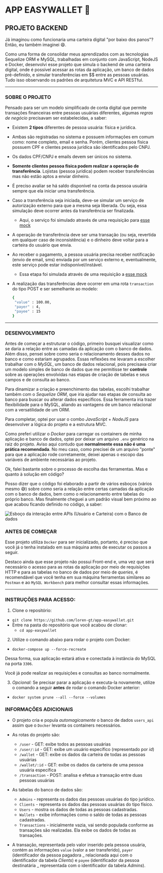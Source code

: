 # APP EASYWALLET 💱

## PROJETO BACKEND

Já imaginou como funcionaria uma carteira digital "por baixo dos panos"? Então, eu também imaginei 😄.

Como uma forma de consolidar meus aprendizados com as tecnologias Sequelize ORM e MySQL, trabalhadas em conjunto com JavaScript, NodeJS e Docker, desenvolvi esse projeto que simula o backend de uma carteira digital, onde é possível acessar as rotas da aplicação, um banco de dados pré-definido, e simular transferências em $$ entre as pessoas usuárias. Tudo isso observando os padrões de arquitetura MVC e API RESTful. 

---
### SOBRE O PROJETO

Pensado para ser um modelo simplificado de conta digital que permite transações financeiras entre pessoas usuárias diferentes, algumas *regras de negócio* precisavam ser estabelecidas, a saber:

- Existem **2 tipos** diferentes de pessoa usuária: física e jurídica.
- Ambas são registradas no sistema e possuem informações em comum como: nome completo, email e senha. Porém, clientes pessoa física possuem CPF e clientes pessoa jurídica são identificados pelo CNPJ.
- Os dados CPF/CNPJ e emails devem ser únicos no sistema. 
- **Somente clientes pessoa física podem realizar a operação de transferência**. Lojistas (pessoa jurídica) podem receber transferências mas não estão aptos a enviar dinheiro.
- É preciso avaliar se há saldo disponível na conta da pessoa usuária sempre que ela iniciar uma transferência.
- Caso a transferência seja iniciada, deve-se simular um serviço de autorização externo para que a mesma seja liberada. Ou seja, essa simulação deve ocorrer antes da transferência ser finalizada.
   * Aqui, o serviço foi simulado através de uma requisição para [esse mock](https://run.mocky.io/v3/8fafdd68-a090-496f-8c9a-3442cf30dae6)
- A operação de transferência deve ser uma transação (ou seja, revertida em qualquer caso de inconsistência) e o dinheiro deve voltar para a carteira do usuário que envia.
- Ao receber o pagamento, a pessoa usuária precisa receber notificação (envio de email, sms) enviada por um serviço externo e, eventualmente, este serviço pode estar indisponível/instável.
   * Essa etapa foi simulada através de uma requisição a [esse mock](http://o4d9z.mocklab.io/notify)
- A realização das transferências deve ocorrer em uma rota `transaction` do tipo POST e ser semelhante ao modelo:

   ```bash
   {
    "value" : 100.00,
    "payer" : 4,
    "payee" : 15
   }
   ```

---
### DESENVOLVIMENTO

Antes de começar a estruturar o código, primeiro busquei visualizar como se daria a relação entre as camadas da aplicação com o banco de dados. Além disso, pensei sobre como seria o relacionamento desses dados no banco e como estariam agrupados. Essas reflexões me levaram a escolher trabalhar com o *MySQL*, um banco de dados relacional, pois precisava criar um modelo simples de banco de dados que me permitisse ter **controle** sobre as operações envolvidas nas etapas de criação de tabelas e seus campos e de consulta ao banco. 

Para dinamizar a criação e preenchimento das tabelas, escolhi trabalhar também com o *Sequelize ORM*, que iria ajudar nas etapas de consulta ao banco para buscar ou alterar dados específicos. Essa ferramenta iria trazer flexibilidade para o MySQL, aliando as vantagens de um banco relacional com a versatilidade de um ORM.

Para completar, optei por usar o combo *JavaScript* + *NodeJS* para desenvolver a lógica do projeto e a estrutura MVC. 

<!-- É importante mencionar que, no decorrer desse projeto, busquei configurar o *Docker* e o *Docker Compose* para "conteinerizar" minha aplicação, porém, devido a sucessivos erros nas etapas de configuração do Docker no projeto, acabei descartando essa ideia.

**Entretanto, repare que existem arquivos relacionados ao Docker no projeto.** Isso se deu pois tenho o objetivo de registro e estudo dessa ferramenta (que ainda é nova para mim). Para rodar o projeto, porém, **esses arquivos não são necessários**, pois o Docker não será utilizado. -->

Como preferi utilizar o *Docker* para carregar os containers de minha aplicação e banco de dados, optei por deixar um arquivo `.env` genérico na raiz do projeto. Aviso aqui contudo que **normalmente essa não é uma prática recomendada**. No meu caso, como precisei de um arquivo "ponte" para que a aplicação rode corretamente, deixei apenas o escopo das variáveis de ambiente necessárias ao projeto.

Ok, falei bastante sobre o processo de escolha das ferramentas. Mas e quanto à solução em código?

Posso dizer que o código foi elaborado a partir de vários esboços (vários mesmo 😅) sobre como seria a relação entre certas camadas da aplicação com o banco de dados, bem como o relacionamento entre tabelas do próprio banco. Mas finalmente cheguei a um padrão visual bem próximo ao que acabou ficando definido no código, a saber:

![Esboço da interação entre APIs (Usuário e Carteira) com o Banco de dados](https://user-images.githubusercontent.com/60494155/128481328-7ce610d1-0267-4653-9ab4-f20fdf96066d.png)

### ANTES DE COMEÇAR

Esse projeto utiliza `Docker` para ser inicializado, portanto, é preciso que você já o tenha instalado em sua máquina antes de executar os passos a seguir.

Destaco ainda que esse projeto não possui Front-end e, uma vez que será necessário o acesso para as rotas da aplicação por meio de requisições HTTP e para as tabelas no banco de dados por meio de *queries*, é recomendável que você tenha em sua máquina ferramentas similares ao `Postman` e ao `MySQL Workbench` para melhor consultar essas informações.

---
### INSTRUÇÕES PARA ACESSO:

1. Clone o repositório:
  * `git clone https://github.com/loren-gt/app-easywallet.git`
  * Entre na pasta do repositório que você acabou de clonar:
    * `cd app-easywallet`

2. Utilize o comando abaixo para rodar o projeto com Docker:
  * `docker-compose up --force-recreate`

<!-- 3. Instale as dependências do projeto:
  * `npm install`

4. Abra seu editor de texto na raiz do projeto e procure pelo arquivo `.env`. Insira no **valor** das três primeiras variáveis de ambiente suas informações para conectar a aplicação com o mysql.

5. Use o comando abaixo para rodar a aplicação no seu terminal:
  * `npm start` -->

Dessa forma, sua aplicação estará ativa e conectada à instância do MySQL na porta `3306`.

Você já pode realizar as requisições e consultas ao banco normalmente.

3. *Opcional:* Se precisar parar a aplicação e executa-la novamente, utilize o comando a seguir **antes** de rodar o comando Docker anterior:
* `docker system prune --all --force --volumes`


### INFORMAÇÕES ADICIONAIS

- O projeto cria e popula *automagicamente* o banco de dados `users_api` assim que o `Docker` levanta os containers necessários.
<!-- Caso você deseje deletar o banco do seu MySQL (o famoso termo *"dropar"* o banco), pare a aplicação no terminal (CTRL + C) e digite:
  * `npm run drop` -->

- As rotas do projeto são:
  * `/user` - GET: exibe todos as pessoas usuárias
  * `/user/:id` - GET: exibe um usuário específico (representado por *id*)
  * `/wallet` - GET: exibe os dados da carteira de todas as pessoas usuárias 
  * `/wallet/:id` - GET: exibe os dados da carteira de uma pessoa usuária específica
  * `/transaction` - POST: analisa e efetua a transação entre duas pessoas usuárias

- As tabelas do banco de dados são:
  * `Admins` - representa os dados das pessoas usuárias do tipo jurídico.
  * `Clients` - representa os dados das pessoas usuárias do tipo físico.
  * `Users` - mostra os dados de todas as pessoas cadastradas.
  * `Wallets` - exibe informações como o saldo de todas as pessoas cadastradas.
  * `Transactions` - inicialmente vazia, vai sendo populada conforme as transações são realizadas. Ela exibe os dados de todas as transações.

- A transação, representada pelo valor inserido pela pessoa usuária, contém as informações `value` (valor a ser transferido), `payer` (identificador da pessoa pagadora _ relacionada aqui com o identificador da tabela *Clients*) e `payee` (identificador da pessoa destinatária _ representada com o identificador da tabela *Admins*). 















